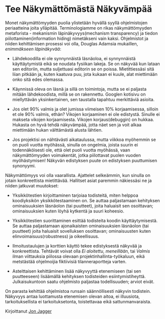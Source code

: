# Tee Näkymättömästä Näkyvämpää

Monet näkymättömyyden puolia ylistetään hyvällä syyllä ohjelmistojen periaatteina joita ylläpitää. Terminologiamme on rikas näkymättömyyden metaforista - mekanismin läpinäkyvyys(mechanism transparency) ja tiedon piilottaminen(information hiding) nimetäkseni vain kaksi. Ohjelmistot ja niiden kehittämisen prosessi voi olla, Douglas Adamsia mukaillen, *enimmäkseen läpinäkyvää*:

- Lähdekoodilla ei ole synnynnäistä läsnäoloa, ei synnynnäistä käyttäytymistä eikä se noudata fysiikan lakeja. Se on näkyvää kun lataan sen editoriin, mutta suljettuasi editorin se on poissa. Mietittiessäsi sitä liian pitkään ja, kuten kaatuva puu, jota kukaan ei kuule, alat miettimään onko sitä edes olemassa.

- Käynnissä oleva on läsnä ja sillä on toimintoja, mutta se ei paljasta mitään lähdekoodista, millä se on rakennettu. Googlen kotisivu on miellyttävän yksinkertainen, sen taustalla tapahtuu merkittäviä asioita.

- Jos olet 90% valmis ja olet jumissa viimeisen 10% korjaamisessa, silloin et ole 90% valmis, ethän? Vikojen korjaaminen ei ole edistystä. Sinulle ei makseta vikojen korjaamisesta. Vikojen korjaus(debuggin) on hukkaa. Hukasta on hyvä tehdä näkyvämpää, jotta näet sen ja voit alkaa miettimään hukan välttämästä alusta lähtien.

- Jos projektisi on nähtävästi aikataulussa, mutta viikkoa myöhemmin se on puoli vuotta myöhässä, sinulla on ongelmia, joista suurin ei todennäköisesti ole, että olet puoli vuotta myöhässä, vaan näkymättömyyden voimakentät, jotka piilottavat puolen vuoden myöhästymisen! Näkyvän edistyksen puute on edistyksen puuttumisen synonyymi.

Näkymättömyys voi olla vaarallista. Ajattelet selkeämmin, kun sinulla on jotain konkreettista mietittävää. Hallitset asiat paremmin näkiessäsi ne ja niiden jatkuvat muutokset:

- Yksikkötestien kirjoittaminen tarjoiaa todisteitä, miten helppoa koodiyksikön yksikkötestaaminen on. Se auttaa paljastamaan kehityksen ominaisuuksien läsnäolon (tai puutteet), joita haluaisit sen osoittavan; ominaisuuksien kuten löyhä kytkentä ja suuri koheesio.

- Yksikkötestien suorittaminen esittää todisteita koodin käyttäytymisestä. Se auttaa paljastamaan ajonaikaisten ominaisuuksien läsnäolon (tai puutteet) joita haluaisit sovelluksen osoittavan; ominaisuusten kuten elinvoimaisuus(robustness) ja oikeellisuus.

- Ilmoitustaulujen ja korttien käyttö tekee edistyksestä näkyvää ja konkreettista. Tehtävät voivat olla *Ei aloitettu*, *meneillään*, tai *Valmis* ilman viittauksia piilossa olevaan projektinhallinta-työkaluun, eikä metstästää ohjelmoijia fiktiivisiä tilanneraportteja varten.

- Asteittaisen kehittäminen lisää näkyvyyttä etenemiseen (tai sen puutteeseen) lisäämällä kehityksen todisteiden esiintymistiheyttä. Julkaisukuntoon saatu ohjelmisto paljastaa todellisuuden; arviot eivät.

On parasta kehittää ohjelmistoa runsain säännöllisesti näkyvin todistein. Näkyvyys antaa luottamusta etenemisen olevan aitoa, ei illuusiota, tarkoituksellista ei tarkoituksetonta, toistettavaa eikä sattunmanvaraista.

Kirjoittanut [Jon Jagger](http://programmer.97things.oreilly.com/wiki/index.php/Jon_Jagger)